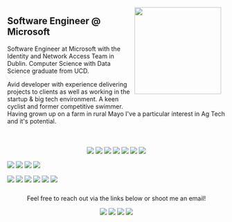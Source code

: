 <img align='right' src="http://ciaran.cicisoft.net/img/Headshot-Aug-2019.jpg" width=200 style="margin: 10px;" /> 

## Software Engineer @ Microsoft
Software Engineer at Microsoft with the Identity and Network Access Team in Dublin. Computer Science with Data Science graduate from UCD.

Avid developer with experience delivering projects to clients as well as working in the startup & big tech environment. A keen cyclist and former competitive swimmer.   
Having grown up on a farm in rural Mayo I've a particular interest in Ag Tech and it's potential.

<br/>
<p style="text-align: center; margin-top: 20px;">
    <img src="https://camo.githubusercontent.com/4249e852f14e86cf7cd636b15c041c93d2f0572b/68747470733a2f2f696d672e736869656c64732e696f2f62616467652f6a6176617363726970742d2532334637444631452e7376673f267374796c653d666f722d7468652d6261646765266c6f676f3d6a617661736372697074266c6f676f436f6c6f723d626c61636b"/>
    <img src="https://img.shields.io/badge/TypeScript%20-%2300599C.svg?&style=for-the-badge&logo=typescript&logoColor=white&color=007acc">
    <img src="https://img.shields.io/badge/PHP%20-%2300599C.svg?&style=for-the-badge&logo=php&logoColor=white&color=474A8A"/>
    <img src="https://img.shields.io/badge/node.js%20-%2343853D.svg?&style=for-the-badge&logo=node.js&logoColor=white"/>
    <img src="https://img.shields.io/badge/Python%20-%2300599C.svg?&style=for-the-badge&logo=python&logoColor=white&color=306998">
    <img src="https://img.shields.io/badge/C%23-239120?style=for-the-badge&logo=c-sharp&logoColor=white">
    <img src="https://img.shields.io/badge/java-%23ED8B00.svg?&style=for-the-badge&logo=java&logoColor=white"/>
</p>
<p>
    <img src="https://img.shields.io/badge/MySQL%20-%2300599C.svg?&style=for-the-badge&logo=mysql&logoColor=white&color=00758F">
    <img src="https://img.shields.io/badge/Redis%20-%2300599C.svg?&style=for-the-badge&logo=redis&logoColor=white&color=D82C20">
    <img src="https://img.shields.io/badge/PostgreSQL-316192?style=for-the-badge&logo=postgresql&logoColor=white">
    <img src="https://img.shields.io/badge/MongoDB-4EA94B?style=for-the-badge&logo=mongodb&logoColor=white">
</p>
<p>
    <img src="https://img.shields.io/badge/Vue%20-%2300599C.svg?&style=for-the-badge&logo=vue.js&logoColor=white&color=41B883">
    <img src="https://img.shields.io/badge/Svelte%20-%2300599C.svg?&style=for-the-badge&logo=svelte&logoColor=white&color=aa1e1e">
    <img src="https://img.shields.io/badge/React%20-%2300599C.svg?&style=for-the-badge&logo=react&logoColor=white&color=61DBFB">
    <img src="https://img.shields.io/badge/Laravel%20-%2300599C.svg?&style=for-the-badge&logo=laravel&logoColor=white&color=F05340">
    <img src="https://img.shields.io/badge/Express%20-%2300599C.svg?&style=for-the-badge&logo=express&logoColor=white&color=68A063">
    <img src="https://img.shields.io/badge/Adonis%20-%2300599C.svg?&style=for-the-badge&logo=adonisjs&logoColor=white&color=220851">
</p>

<p style="text-align: center; margin-top: 25px;">
    Feel free to reach out via the links below or shoot me an email!
</p>
<p style="text-align: center;">
    <a href="https://www.linkedin.com/in/ciaranbflanagan/"><img src="https://img.shields.io/badge/linkedin-%230077B5.svg?&style=for-the-badge&logo=linkedin&logoColor=white"/></a>
    <a href="https://twitter.com/ciaranpflanagan"><img src="https://img.shields.io/badge/twitter-%230077B5.svg?&style=for-the-badge&logo=twitter&logoColor=white&color=00acee"/></a>
    <a href="https://www.strava.com/athletes/32883470"><img src="https://img.shields.io/badge/strava-%230077B5.svg?&style=for-the-badge&logo=strava&logoColor=white&color=FC6100"/></a>
    <a href="mailto:ciaran@cicisoft.net"><img src="https://img.shields.io/badge/Email%20-%2300599C.svg?&style=for-the-badge&logoColor=white&color=8f9619"/></a>
</p>
